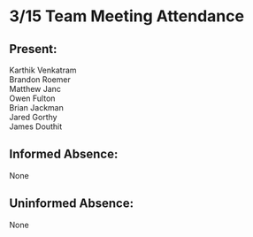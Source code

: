 # 3/15 Team Meeting Attendance

## Present:
Karthik Venkatram\
Brandon Roemer\
Matthew Janc\
Owen Fulton\
Brian Jackman\
Jared Gorthy\
James Douthit

## Informed Absence:
None

## Uninformed Absence:
None
